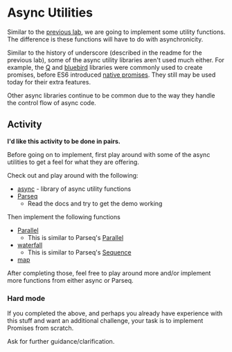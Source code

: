 # Async Utilities

Similar to the [previous lab](./bat-belt.md), we are going to implement some utility functions. The difference is these functions will have to do with asynchronicity.

Similar to the history of underscore (described in the readme for the previous lab), some of the async utility libraries aren't used much either. For example, the [Q](http://documentup.com/kriskowal/q/) and [bluebird](http://bluebirdjs.com/docs/getting-started.html) libraries were commonly used to create promises, before ES6 introduced [native promises](https://developer.mozilla.org/en-US/docs/Web/JavaScript/Reference/Global_Objects/Promise). They still may be used today for their extra features.

Other async libraries continue to be common due to the way they handle the control flow of async code.

## Activity

**I'd like this activity to be done in pairs.**

Before going on to implement, first play around with some of the async utilities to get a feel for what they are offering.

Check out and play around with the following:

* [async](https://caolan.github.io/async/v3/) - library of async utility functions
* [Parseq](https://github.com/douglascrockford/parseq)
  * Read the docs and try to get the demo working


Then implement the following functions

* [Parallel](https://caolan.github.io/async/v3/docs.html#parallel)
  * This is similar to Parseq's [Parallel](https://caolan.github.io/async/v3/docs.html#parallel)
* [waterfall](https://caolan.github.io/async/v3/docs.html#waterfall)
  * This is similar to Parseq's [Sequence](https://github.com/douglascrockford/parseq#sequence)
* [map](https://caolan.github.io/async/v3/docs.html#map)


After completing those, feel free to play around more and/or implement more functions from either async or Parseq.

### Hard mode

If you completed the above, and perhaps you already have experience with this stuff and want an additional challenge, your task is to implement Promises from scratch.

Ask for further guidance/clarification.
